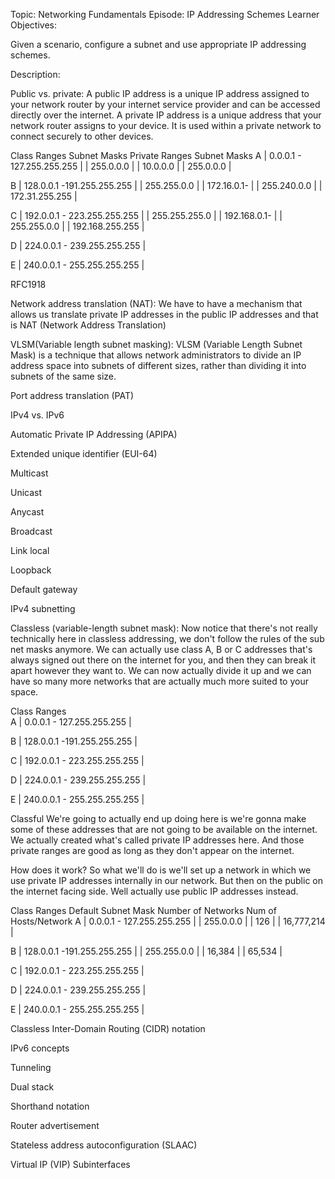  Topic: Networking Fundamentals
Episode: IP Addressing Schemes
Learner Objectives:

Given a scenario, configure a subnet and use appropriate IP addressing schemes.

Description:

Public vs. private:
A public IP address is a unique IP address assigned to your network router by your internet service provider and can be accessed directly over the internet. A private IP address is a unique address that your network router assigns to your device. It is used within a private network to connect securely to other devices.

Class   Ranges                          Subnet Masks       Private Ranges           Subnet Masks 
A      | 0.0.0.1 - 127.255.255.255 |   | 255.0.0.0 |         |  10.0.0.0  |           |  255.0.0.0 |

B      | 128.0.0.1 -191.255.255.255 |   | 255.255.0.0 |      | 172.16.0.1-    |       | 255.240.0.0 | 
                                                             | 172.31.255.255 |            

C      | 192.0.0.1 - 223.255.255.255 |  | 255.255.255.0 |    | 192.168.0.1-    |      | 255.255.0.0 |
                                                             | 192.168.255.255 |

D      | 224.0.0.1 - 239.255.255.255 |

E      | 240.0.0.1 - 255.255.255.255 |

RFC1918

Network address translation (NAT):
We have to have a mechanism that allows us translate private IP addresses in the public IP addresses and that is NAT (Network Address Translation)

VLSM(Variable length subnet masking):
VLSM (Variable Length Subnet Mask) is a technique that allows network administrators to divide an IP address space into subnets of different sizes, rather than dividing it into subnets of the same size.

Port address translation (PAT)

IPv4 vs. IPv6

Automatic Private IP Addressing (APIPA)

Extended unique identifier (EUI-64)

Multicast

Unicast

Anycast

Broadcast

Link local

Loopback

Default gateway

IPv4 subnetting

Classless (variable-length subnet mask):
Now notice that there's not really technically here in classless addressing, we don't follow the rules of the sub net masks anymore. We can actually use class A, B or C addresses that's always signed out there on the internet for you, and then they can break it apart however they want to. We can now actually divide it up and we can have so many more networks that are actually much more suited to your space.

Class   Ranges                         
A      | 0.0.0.1 - 127.255.255.255 |   

B      | 128.0.0.1 -191.255.255.255 |   

C      | 192.0.0.1 - 223.255.255.255 |

D      | 224.0.0.1 - 239.255.255.255 |

E      | 240.0.0.1 - 255.255.255.255 |


Classful
We're going to actually end up doing here is we're gonna make some of these addresses that are not going to be available on the internet. We actually created what's called private IP addresses here. And those private ranges are good as long as they don't appear on the internet.

How does it work?
So what we'll do is we'll set up a network in which we use private IP addresses internally in our network. But then on the public on the internet facing side. Well actually use public IP addresses instead.

Class   Ranges                         Default Subnet Mask   Number of Networks   Num of Hosts/Network
A      | 0.0.0.1 - 127.255.255.255 |   | 255.0.0.0 |         |  126  |           |  16,777,214 |

B      | 128.0.0.1 -191.255.255.255 |   | 255.255.0.0 |      | 16,384 |          | 65,534 |   

C      | 192.0.0.1 - 223.255.255.255 |

D      | 224.0.0.1 - 239.255.255.255 |

E      | 240.0.0.1 - 255.255.255.255 |

Classless Inter-Domain Routing (CIDR) notation

IPv6 concepts

Tunneling

Dual stack

Shorthand notation

Router advertisement

Stateless address autoconfiguration (SLAAC)

Virtual IP (VIP) Subinterfaces
